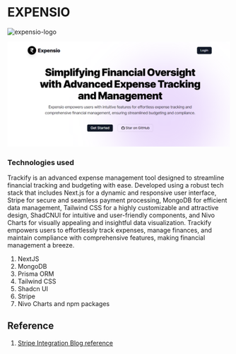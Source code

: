 # EXPENSIO

![expensio-logo](https://github.com/Abiekatkam/expensio/assets/101975840/e36b12b8-7894-4a56-8ebc-403ddb04230c)

![homepage](./public/homepage.png)
### Technologies used
Trackify is an advanced expense management tool designed to streamline financial tracking and budgeting with ease. Developed using a robust tech stack that includes Next.js for a dynamic and responsive user interface, Stripe for secure and seamless payment processing, MongoDB for efficient data management, Tailwind CSS for a highly customizable and attractive design, ShadCNUI for intuitive and user-friendly components, and Nivo Charts for visually appealing and insightful data visualization. Trackify empowers users to effortlessly track expenses, manage finances, and maintain compliance with comprehensive features, making financial management a breeze.

1. NextJS
2. MongoDB
3. Prisma ORM
4. Tailwind CSS
5. Shadcn UI
6. Stripe
7. Nivo Charts
   and npm packages

## Reference
1. [Stripe Integration Blog reference](https://dev.to/alterclass/how-to-collect-payments-with-stripe-next-js-step-by-step-tutorial-859https://dev.to/alterclass/how-to-collect-payments-with-stripe-next-js-step-by-step-tutorial-859)

